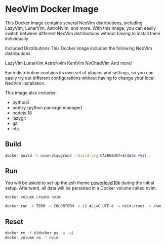 # NeoVim Docker Image

This Docker image contains several NeoVim distributions, including LazyVim, LunarVim, AstroNvim, and more. With this image, you can easily switch between different NeoVim distributions without having to install them individually.

Included Distributions
This Docker image includes the following NeoVim distributions:

LazyVim
LunarVim
AstroNvim
KentVim
NvChadVim
And more!

Each distribution contains its own set of plugins and settings, so you can easily try out different configurations without having to change your local NeoVim installation.

This image also includes:

- python3
- poetry (python package manager)
- nodejs 18
- lazygit
- git
- etc.

## Build

```bash
docker build -t nvim-playgroud --build-arg CACHEBUST=$(date +%s) . 
```

## Run

You will be asked to set up the zsh theme [powerlevel10k](https://github.com/romkatv/powerlevel10k) during the initial setup. Afterward, all data will be persisted in a Docker volume called nvim.  

```bash
docker volume create nvim
```

```bash
docker run -e TERM -e COLORTERM -e LC_ALL=C.UTF-8 -v nvim:/root -v /home/kent/.ssh:/root/.ssh -ti nvim-playgroud 
```


## Reset

```bash
docker rm -f $(docker ps -a -q)
docker volume rm -f nvim
```



